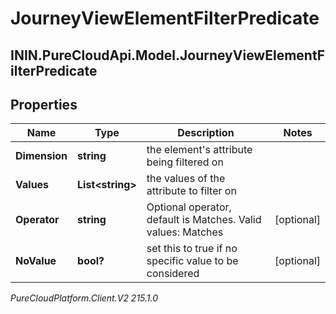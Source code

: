 # JourneyViewElementFilterPredicate

## ININ.PureCloudApi.Model.JourneyViewElementFilterPredicate

## Properties

|Name | Type | Description | Notes|
|------------ | ------------- | ------------- | -------------|
| **Dimension** | **string** | the element&#39;s attribute being filtered on | |
| **Values** | **List&lt;string&gt;** | the values of the attribute to filter on | |
| **Operator** | **string** | Optional operator, default is Matches. Valid values: Matches | [optional] |
| **NoValue** | **bool?** | set this to true if no specific value to be considered | [optional] |



_PureCloudPlatform.Client.V2 215.1.0_
